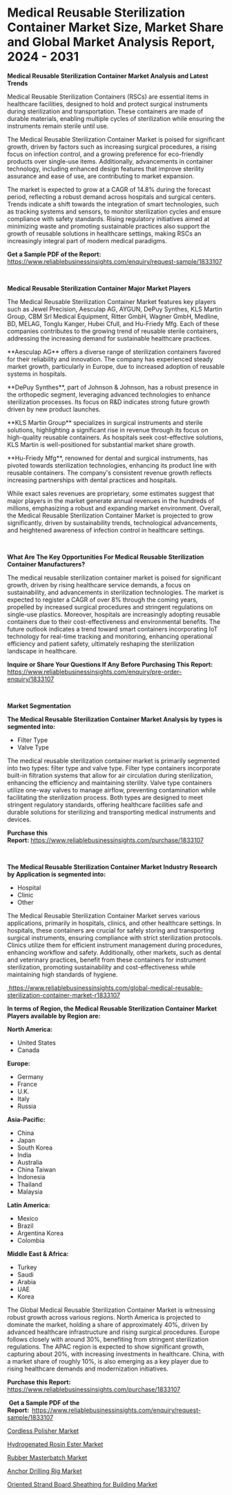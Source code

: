 <p><h1>Medical Reusable Sterilization Container Market Size, Market Share and Global Market Analysis Report, 2024 - 2031</h1></p><p><strong>Medical Reusable Sterilization Container Market Analysis and Latest Trends</strong></p>
<p><p>Medical Reusable Sterilization Containers (RSCs) are essential items in healthcare facilities, designed to hold and protect surgical instruments during sterilization and transportation. These containers are made of durable materials, enabling multiple cycles of sterilization while ensuring the instruments remain sterile until use. </p><p>The Medical Reusable Sterilization Container Market is poised for significant growth, driven by factors such as increasing surgical procedures, a rising focus on infection control, and a growing preference for eco-friendly products over single-use items. Additionally, advancements in container technology, including enhanced design features that improve sterility assurance and ease of use, are contributing to market expansion. </p><p>The market is expected to grow at a CAGR of 14.8% during the forecast period, reflecting a robust demand across hospitals and surgical centers. Trends indicate a shift towards the integration of smart technologies, such as tracking systems and sensors, to monitor sterilization cycles and ensure compliance with safety standards. Rising regulatory initiatives aimed at minimizing waste and promoting sustainable practices also support the growth of reusable solutions in healthcare settings, making RSCs an increasingly integral part of modern medical paradigms.</p></p>
<p><strong>Get a Sample PDF of the Report:&nbsp;</strong> <a href="https://www.reliablebusinessinsights.com/enquiry/request-sample/1833107?utm_campaign=97&utm_medium=2&utm_source=Github&utm_content=ia&utm_term=17102024&utm_id=medical-reusable-sterilization-container">https://www.reliablebusinessinsights.com/enquiry/request-sample/1833107</a></p>
<p>&nbsp;</p>
<p><strong>Medical Reusable Sterilization Container Major Market Players</strong></p>
<p><p>The Medical Reusable Sterilization Container Market features key players such as Jewel Precision, Aesculap AG, AYGUN, DePuy Synthes, KLS Martin Group, CBM Srl Medical Equipment, Ritter GmbH, Wagner GmbH, Medline, BD, MELAG, Tonglu Kanger, Hubei Cfull, and Hu-Friedy Mfg. Each of these companies contributes to the growing trend of reusable sterile containers, addressing the increasing demand for sustainable healthcare practices.</p><p>**Aesculap AG** offers a diverse range of sterilization containers favored for their reliability and innovation. The company has experienced steady market growth, particularly in Europe, due to increased adoption of reusable systems in hospitals.</p><p>**DePuy Synthes**, part of Johnson & Johnson, has a robust presence in the orthopedic segment, leveraging advanced technologies to enhance sterilization processes. Its focus on R&D indicates strong future growth driven by new product launches.</p><p>**KLS Martin Group** specializes in surgical instruments and sterile solutions, highlighting a significant rise in revenue through its focus on high-quality reusable containers. As hospitals seek cost-effective solutions, KLS Martin is well-positioned for substantial market share growth.</p><p>**Hu-Friedy Mfg**, renowned for dental and surgical instruments, has pivoted towards sterilization technologies, enhancing its product line with reusable containers. The company's consistent revenue growth reflects increasing partnerships with dental practices and hospitals.</p><p>While exact sales revenues are proprietary, some estimates suggest that major players in the market generate annual revenues in the hundreds of millions, emphasizing a robust and expanding market environment. Overall, the Medical Reusable Sterilization Container Market is projected to grow significantly, driven by sustainability trends, technological advancements, and heightened awareness of infection control in healthcare settings.</p></p>
<p>&nbsp;</p>
<p><strong>What Are The Key Opportunities For Medical Reusable Sterilization Container Manufacturers?</strong></p>
<p><p>The medical reusable sterilization container market is poised for significant growth, driven by rising healthcare service demands, a focus on sustainability, and advancements in sterilization technologies. The market is expected to register a CAGR of over 8% through the coming years, propelled by increased surgical procedures and stringent regulations on single-use plastics. Moreover, hospitals are increasingly adopting reusable containers due to their cost-effectiveness and environmental benefits. The future outlook indicates a trend toward smart containers incorporating IoT technology for real-time tracking and monitoring, enhancing operational efficiency and patient safety, ultimately reshaping the sterilization landscape in healthcare.</p></p>
<p><strong>Inquire or Share Your Questions If Any Before Purchasing This Report:</strong> <a href="https://www.reliablebusinessinsights.com/enquiry/pre-order-enquiry/1833107?utm_campaign=97&utm_medium=2&utm_source=Github&utm_content=ia&utm_term=17102024&utm_id=medical-reusable-sterilization-container">https://www.reliablebusinessinsights.com/enquiry/pre-order-enquiry/1833107</a></p>
<p>&nbsp;</p>
<p><strong>Market Segmentation</strong></p>
<p><strong>The Medical Reusable Sterilization Container Market Analysis by types is segmented into:</strong></p>
<p><ul><li>Filter Type</li><li>Valve Type</li></ul></p>
<p><p>The medical reusable sterilization container market is primarily segmented into two types: filter type and valve type. Filter type containers incorporate built-in filtration systems that allow for air circulation during sterilization, enhancing the efficiency and maintaining sterility. Valve type containers utilize one-way valves to manage airflow, preventing contamination while facilitating the sterilization process. Both types are designed to meet stringent regulatory standards, offering healthcare facilities safe and durable solutions for sterilizing and transporting medical instruments and devices.</p></p>
<p><strong>Purchase this Report:&nbsp;</strong><a href="https://www.reliablebusinessinsights.com/purchase/1833107?utm_campaign=97&utm_medium=2&utm_source=Github&utm_content=ia&utm_term=17102024&utm_id=medical-reusable-sterilization-container">https://www.reliablebusinessinsights.com/purchase/1833107</a></p>
<p>&nbsp;</p>
<p><strong>The Medical Reusable Sterilization Container Market Industry Research by Application is segmented into:</strong></p>
<p><ul><li>Hospital</li><li>Clinic</li><li>Other</li></ul></p>
<p><p>The Medical Reusable Sterilization Container Market serves various applications, primarily in hospitals, clinics, and other healthcare settings. In hospitals, these containers are crucial for safely storing and transporting surgical instruments, ensuring compliance with strict sterilization protocols. Clinics utilize them for efficient instrument management during procedures, enhancing workflow and safety. Additionally, other markets, such as dental and veterinary practices, benefit from these containers for instrument sterilization, promoting sustainability and cost-effectiveness while maintaining high standards of hygiene.</p></p>
<p><a href="https://www.reliablebusinessinsights.com/global-medical-reusable-sterilization-container-market-r1833107?utm_campaign=97&utm_medium=2&utm_source=Github&utm_content=ia&utm_term=17102024&utm_id=medical-reusable-sterilization-container">&nbsp;https://www.reliablebusinessinsights.com/global-medical-reusable-sterilization-container-market-r1833107</a></p>
<p><strong>In terms of Region, the Medical Reusable Sterilization Container Market Players available by Region are:</strong></p>
<p>
    <p> <strong> North America: </strong>
        <ul>
            <li>United States</li>
            <li>Canada</li>
        </ul>
        </p> 
    <p> <strong> Europe: </strong>
        <ul>
            <li>Germany</li>
            <li>France</li>
            <li>U.K.</li>
            <li>Italy</li>
            <li>Russia</li>
        </ul>
        </p> 
    <p> <strong> Asia-Pacific: </strong>
        <ul>
            <li>China</li>
            <li>Japan</li>
            <li>South Korea</li>
            <li>India</li>
            <li>Australia</li>
            <li>China Taiwan</li>
            <li>Indonesia</li>
            <li>Thailand</li>
            <li>Malaysia</li>
        </ul>
        </p> 
    <p> <strong> Latin America: </strong>
        <ul>
            <li>Mexico</li>
            <li>Brazil</li>
            <li>Argentina Korea</li>
            <li>Colombia</li>
        </ul>
        </p> 
    <p> <strong> Middle East & Africa: </strong>
        <ul>
            <li>Turkey</li>
            <li>Saudi</li>
            <li>Arabia</li>
            <li>UAE</li>
            <li>Korea</li>
        </ul>
    </p>
    </p>
<p><p>The Global Medical Reusable Sterilization Container Market is witnessing robust growth across various regions. North America is projected to dominate the market, holding a share of approximately 40%, driven by advanced healthcare infrastructure and rising surgical procedures. Europe follows closely with around 30%, benefiting from stringent sterilization regulations. The APAC region is expected to show significant growth, capturing about 20%, with increasing investments in healthcare. China, with a market share of roughly 10%, is also emerging as a key player due to rising healthcare demands and modernization initiatives.</p></p>
<p><strong>Purchase this Report: </strong><a href="https://www.reliablebusinessinsights.com/purchase/1833107?utm_campaign=97&utm_medium=2&utm_source=Github&utm_content=ia&utm_term=17102024&utm_id=medical-reusable-sterilization-container">https://www.reliablebusinessinsights.com/purchase/1833107</a></p>
<p>&nbsp;<strong>Get a Sample PDF of the Report:&nbsp;&nbsp;</strong><a href="https://www.reliablebusinessinsights.com/enquiry/request-sample/1833107?utm_campaign=97&utm_medium=2&utm_source=Github&utm_content=ia&utm_term=17102024&utm_id=medical-reusable-sterilization-container">https://www.reliablebusinessinsights.com/enquiry/request-sample/1833107</a></p>
<p><strong></strong></p>
<p><p><a href="https://issuu.com/reportprime-2/docs/cordless-polisher-market-size-2030._631fe0a4761939?utm_campaign=97&utm_medium=2&utm_source=Github&utm_content=ia&utm_term=17102024&utm_id=medical-reusable-sterilization-container">Cordless Polisher Market</a></p><p><a href="https://www.linkedin.com/pulse/hydrogenated-rosin-ester-market-global-regional-fymce?utm_campaign=97&utm_medium=2&utm_source=Github&utm_content=ia&utm_term=17102024&utm_id=medical-reusable-sterilization-container">Hydrogenated Rosin Ester Market</a></p><p><a href="https://www.linkedin.com/pulse/rubber-masterbatch-market-research-report-2024-2031-trend-quest-gfbee?utm_campaign=97&utm_medium=2&utm_source=Github&utm_content=ia&utm_term=17102024&utm_id=medical-reusable-sterilization-container">Rubber Masterbatch Market</a></p><p><a href="https://issuu.com/reportprime-2/docs/anchor-drilling-rig-market-size-203_da3636ea6df460?utm_campaign=97&utm_medium=2&utm_source=Github&utm_content=ia&utm_term=17102024&utm_id=medical-reusable-sterilization-container">Anchor Drilling Rig Market</a></p><p><a href="https://github.com/alespiliffe/Market-Research-Report-List-1/blob/main/oriented-strand-board-sheathing-for-building-market.md?utm_campaign=97&utm_medium=2&utm_source=Github&utm_content=ia&utm_term=17102024&utm_id=medical-reusable-sterilization-container">Oriented Strand Board Sheathing for Building Market</a></p></p>
